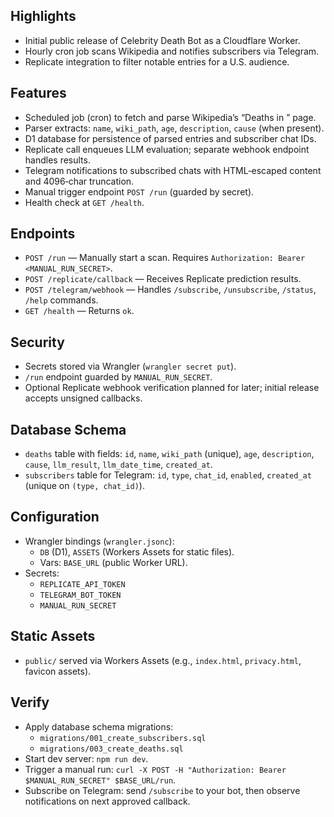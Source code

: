 ## Highlights
- Initial public release of Celebrity Death Bot as a Cloudflare Worker.
- Hourly cron job scans Wikipedia and notifies subscribers via Telegram.
- Replicate integration to filter notable entries for a U.S. audience.

## Features
- Scheduled job (cron) to fetch and parse Wikipedia’s “Deaths in <Year>” page.
- Parser extracts: `name`, `wiki_path`, `age`, `description`, `cause` (when present).
- D1 database for persistence of parsed entries and subscriber chat IDs.
- Replicate call enqueues LLM evaluation; separate webhook endpoint handles results.
- Telegram notifications to subscribed chats with HTML‑escaped content and 4096‑char truncation.
- Manual trigger endpoint `POST /run` (guarded by secret).
- Health check at `GET /health`.

## Endpoints
- `POST /run` — Manually start a scan. Requires `Authorization: Bearer <MANUAL_RUN_SECRET>`.
- `POST /replicate/callback` — Receives Replicate prediction results.
- `POST /telegram/webhook` — Handles `/subscribe`, `/unsubscribe`, `/status`, `/help` commands.
- `GET /health` — Returns `ok`.

## Security
- Secrets stored via Wrangler (`wrangler secret put`).
- `/run` endpoint guarded by `MANUAL_RUN_SECRET`.
- Optional Replicate webhook verification planned for later; initial release accepts unsigned callbacks.

## Database Schema
- `deaths` table with fields: `id`, `name`, `wiki_path` (unique), `age`, `description`, `cause`, `llm_result`, `llm_date_time`, `created_at`.
- `subscribers` table for Telegram: `id`, `type`, `chat_id`, `enabled`, `created_at` (unique on `(type, chat_id)`).

## Configuration
- Wrangler bindings (`wrangler.jsonc`):
  - `DB` (D1), `ASSETS` (Workers Assets for static files).
  - Vars: `BASE_URL` (public Worker URL).
- Secrets:
  - `REPLICATE_API_TOKEN`
  - `TELEGRAM_BOT_TOKEN`
  - `MANUAL_RUN_SECRET`

## Static Assets
- `public/` served via Workers Assets (e.g., `index.html`, `privacy.html`, favicon assets).

## Verify
- Apply database schema migrations:
  - `migrations/001_create_subscribers.sql`
  - `migrations/003_create_deaths.sql`
- Start dev server: `npm run dev`.
- Trigger a manual run: `curl -X POST -H "Authorization: Bearer $MANUAL_RUN_SECRET" $BASE_URL/run`.
- Subscribe on Telegram: send `/subscribe` to your bot, then observe notifications on next approved callback.

